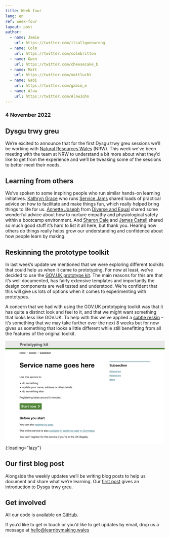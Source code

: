 ```yaml
---
title: Week four
lang: en
ref: week-four
layout: post
author:
  - name: Jamie
    url: https://twitter.com/itsallgonewrong
  - name: Colm
    url: https://twitter.com/colmbritton
  - name: Gwen
    url: https://twitter.com/cheesecake_b
  - name: Matt
    url: https://twitter.com/mattlucht
  - name: Gabi
    url: https://twitter.com/gabim_e
  - name: Alaw
    url: https://twitter.com/AlawJohn
---
```


### 4 November 2022

## Dysgu trwy greu

We’re excited to announce that for the first Dysgu trwy greu sessions we’ll be working with [Natural Resources Wales](https://naturalresources.wales/) (NRW). This week we’ve been meeting with the team at NRW to understand a bit more about what they’d like to get from the experience and we’ll be tweaking some of the sessions to better meet their needs.

## Learning from others

We’ve spoken to some inspiring people who run similar hands-on learning initiatives. [Kathryn Grace](https://twitter.com/IamKathrynGrace) who runs [Service Jams](http://globaljams.org) shared loads of practical advice on how to facilitate and make things fun, which really helped bring things to life for us. [Annette Joseph](https://twitter.com/diversenett) from [Diverse and Equal](https://www.diverseandequal.com) shared some wonderful advice about how to nurture empathy and physiological safety within a bootcamp environment. And [Sharon Dale](https://twitter.com/pixlz) and [James Cattell](https://twitter.com/jaCattell) shared so much good stuff it’s hard to list it all here, but thank you. Hearing how others do things really helps grow our understanding and confidence about how people learn by making.

## Reskinning the prototype toolkit

In last week’s update we mentioned that we were exploring different toolkits that could help us when it came to prototyping. For now at least, we’ve decided to use the [GOV.UK prototype kit](https://govuk-prototype-kit.herokuapp.com/docs/). The main reasons for this are that it’s well documented, has fairly extensive templates and importantly the design components are well tested and understood. We’re confident that this will give us lots of options when it comes to experimenting with prototypes.

A concern that we had with using the GOV.UK prototyping toolkit was that it has quite a distinct look and feel to it, and that we might want something that looks less like GOV.UK. To help with this we’ve applied a [subtle reskin](https://github.com/learnbymakingwales/lbm-prototype-kit) – it’s something that we may take further over the next 8 weeks but for now gives us something that looks a little different while still benefitting from all the features of the original toolkit.

![A screen grab of the reskinned prototyping toolkit](/assets/images/reskin-prototype-kit.png){:loading="lazy"}

## Our first blog post

Alongside the weekly updates we’ll be writing blog posts to help us document and share what we’re learning. Our [first post](http://learnbymaking.wales/en/updates/2022/10/28/shwmae.html) gives an introduction to Dysgu trwy greu.

## Get involved

All our code is available on [GitHub](https://github.com/orgs/learnbymakingwales/repositories).

If you’d like to get in touch or you’d like to get updates by email, drop us a message at [hello@learnbymaking.wales](mailTo:hello@learnbymaking.wales)
